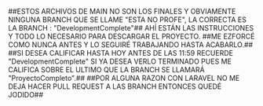 ##ESTOS ARCHIVOS DE MAIN NO SON LOS FINALES Y OBVIAMENTE NINGUNA BRANCH QUE SE LLAME "ESTA NO PROFE", LA CORRECTA ES LA BRANCH : "DevelopmentComplete"##
AHÍ ESTÁN LAS INSTRUCCIONES Y TODO LO NECESARIO PARA DESCARGAR EL PROYECTO. 
##ME EZFORCÉ COMO NUNCA ANTES Y LO SEGUIRÉ TRABAJANDO HASTA ACABARLO.##
##SI DESEA CALIFICAR HASTA HOY ANTES DE LAS 11:59 RECUERDE "DevelopmentComplete" SI YA DESEA VERLO TERMINADO PUES ME CALIFICA SOBRE EL ULTIMO QUE LA BRANCH SE LLAMARÁ "ProyectoCompleto".##
##POR ALGUNA RAZON CON LARAVEL NO ME DEJA HACER PULL REQUEST A LAS BRANCH ENTONCES QUEDÉ JODIDO##
